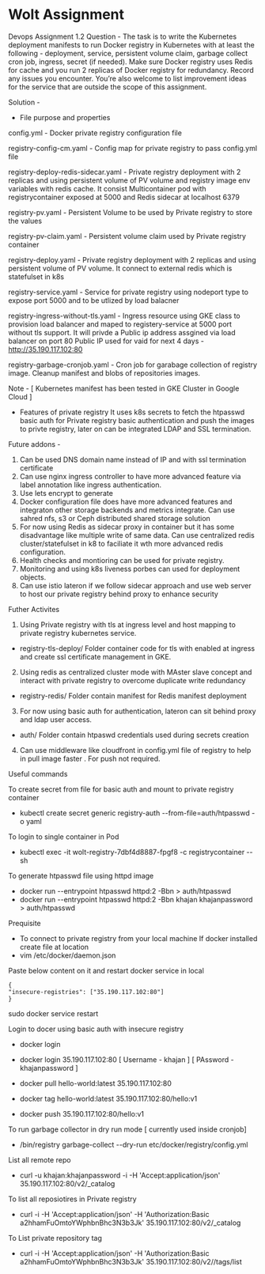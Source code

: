 # Wolt Assignment 

Devops Assignment 1.2
Question - The task is to write the Kubernetes deployment manifests to run Docker registry in Kubernetes with at least the following - deployment, service, persistent volume claim, garbage collect cron job, ingress, secret (if needed).
Make sure Docker registry uses Redis for cache and you run 2 replicas of Docker registry for redundancy.
Record any issues you encounter. You’re also welcome to list improvement ideas for the service that are outside the scope of this assignment.


Solution - 
- File purpose and properties    

config.yml -  Docker private registry configuration file 

registry-config-cm.yaml   - Config map for private registry to pass config.yml file 

registry-deploy-redis-sidecar.yaml  - Private registry deployment with 2 replicas and using persistent volume of PV volume and registry image env variables with redis cache. It consist Multicontainer pod with registrycontainer exposed at 5000 and Redis sidecar at localhost 6379

registry-pv.yaml  - Persistent Volume to be used by Private registry to store the values

registry-pv-claim.yaml    - Persistent volume claim used by Private registry container 

registry-deploy.yaml   - Private registry deployment  with 2 replicas and using persistent volume of PV volume. It connect to external redis which is statefulset in k8s

registry-service.yaml  - Service for private registry using nodeport type to expose port 5000 and to be utlized by load balacner 

registry-ingress-without-tls.yaml   -  Ingress resource using GKE class to provision load balancer and maped to registery-service at 5000 port without tls support.   It will privde a Public ip  address assgined via load balancer on port 80 
Public IP used for vaid for next 4 days - http://35.190.117.102:80 

registry-garbage-cronjob.yaml   - Cron job for garabage collection of registry image. Cleanup manifest and blobs of repositories images.

 
 Note - [  Kubernetes manifest has been tested in GKE Cluster in Google Cloud ] 


- Features of private registry 
It uses k8s secrets to fetch the htpasswd basic auth for Private registry basic authentication and push the images to privte registry, later on can be integrated LDAP and SSL termination.

Future addons - 
1. Can be used DNS domain name instead of IP and with ssl termination certificate 
2. Can use nginx ingress controller to have more advanced feature via label annotation like ingress authentication. 
3. Use lets encrypt to generate 
4. Docker configuration file does have more advanced features and integraton other storage backends and metrics integrate. Can use sahred nfs, s3 or Ceph distributed shared storage solution 
5. For now using Redis as sidecar proxy in container but it has some disadvantage  like multiple write of same data. Can use centralized redis cluster/statefulset in k8 to faciliate it wth more advanced redis configuration.
6. Health checks and montioring can be used for private registry. 
7. Monitoring and using k8s liveness porbes can used for deployment objects. 
8. Can use istio lateron if we follow sidecar approach and use web server to host our private registry behind proxy to enhance security 

Futher Activites 
1. Using Private registry with tls at ingress level and host mapping to private registry kubernetes service. 
-   registry-tls-deploy/   Folder container code for tls with enabled at ingress and create ssl certificate management in GKE. 
2. Using redis as centralized cluster mode with MAster slave concept and interact with private registry to overcome duplicate write redundancy
- registry-redis/    Folder contain manifest for Redis manifest deployment 
3. For now using basic auth for authentication, lateron can sit behind proxy and ldap user access.
- auth/ Folder contain htpaswd credentials used during secrets creation
4. Can use middleware like cloudfront in config.yml file of registry to help in pull image faster . For push not required.



Useful commands 

To create secret from file for basic auth and mount to private registry container
- kubectl create secret generic registry-auth --from-file=auth/htpasswd -o yaml 

 To login to single container in Pod 
 - kubectl exec -it wolt-registry-7dbf4d8887-fpgf8 -c registrycontainer -- sh

To generate htpasswd file using httpd image 
- docker run   --entrypoint htpasswd   httpd:2 -Bbn <user> <password> > auth/htpasswd
- docker run   --entrypoint htpasswd   httpd:2 -Bbn khajan khajanpassword > auth/htpasswd


Prequisite 
- To connect to private registry from your local machine 
If docker installed create file at location 
- vim /etc/docker/daemon.json 

Paste below content on it and restart docker service in local 
```
{ 
"insecure-registries": ["35.190.117.102:80"]
}
```

sudo docker service restart 

Login to docer using basic auth with insecure registry
- docker login <public-ip-registry>
- docker login 35.190.117.102:80
[ Username - khajan ]
[ PAssword - khajanpassword ]

- docker pull hello-world:latest 35.190.117.102:80
- docker tag hello-world:latest 35.190.117.102:80/hello:v1
- docker push 35.190.117.102:80/hello:v1

To run garbage collector in dry run mode [ currently used inside cronjob] 
- /bin/registry garbage-collect  --dry-run etc/docker/registry/config.yml  

List all remote repo 
- curl -u khajan:khajanpassword -i -H 'Accept:application/json' 35.190.117.102:80/v2/_catalog


To list all reposiotires in Private registry 
- curl -i -H 'Accept:application/json' -H 'Authorization:Basic a2hhamFuOmtoYWphbnBhc3N3b3Jk' 35.190.117.102:80/v2/_catalog


To List private repository tag
- curl -i -H 'Accept:application/json' -H 'Authorization:Basic a2hhamFuOmtoYWphbnBhc3N3b3Jk' 35.190.117.102:80/v2/<repo-name>/tags/list


